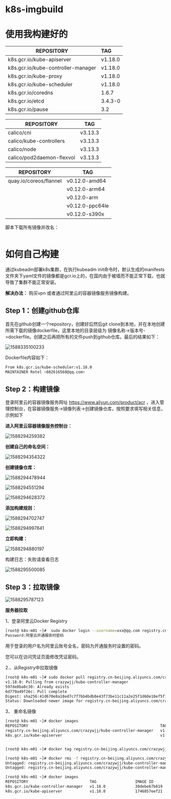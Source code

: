 # k8s-imgbuild

# 使用我构建好的





| REPOSITORY                         | TAG     |
| ---------------------------------- | :------ |
| k8s.gcr.io/kube-apiserver          | v1.18.0 |
| k8s.gcr.io/kube-controller-manager | v1.18.0 |
| k8s.gcr.io/kube-proxy              | v1.18.0 |
| k8s.gcr.io/kube-scheduler          | v1.18.0 |
| k8s.gcr.io/coredns                 | 1.6.7   |
| k8s.gcr.io/etcd                    | 3.4.3-0 |
| k8s.gcr.io/pause                   | 3.2     |



| REPOSITORY                | TAG     |
| ------------------------- | ------- |
| calico/cni                | v3.13.3 |
| calico/kube-controllers   | v3.13.3 |
| calico/node               | v3.13.3 |
| calico/pod2daemon-flexvol | v3.13.3 |



| REPOSITORY             | TAG             |
| ---------------------- | --------------- |
| quay.io/coreos/flannel | v0.12.0-amd64   |
|                        | v0.12.0-arm64   |
|                        | v0.12.0-arm     |
|                        | v0.12.0-ppc64le |
|                        | v0.12.0-s390x   |





脚本下载所有镜像并改名：

```

```



# 如何自己构建

通过kubeadm部署k8s集群，在执行kubeadm init命令时，默认生成的manifests文件夹下yaml文件的镜像都是gcr.io上的，在国内由于被墙而不能正常下载，也就导致了集群不能正常安装。

**解决办法：** 购买vpn 或者通过阿里云的容器镜像服务镜像构建。

## Step 1：创建github仓库

首先在github创建一个repository，创建好后然后git clone到本地，并在本地创建所需下载的镜像dockerfile，这里本地的目录层级为 镜像名称->版本号->dockerfile。创建之后再把所有的文件push到github仓库。最后的结果如下：

![1588335100233](assets/1588335100233.png)

Dockerfile内容如下：

```bash
From k8s.gcr.io/kube-scheduler:v1.18.0
MAINTAINER Rotel <602616568@qq.com>
```



## Step 2：构建镜像

登录阿里云的容器镜像服务网址  https://www.aliyun.com/product/acr ，进入管理控制台，在容器镜像服务->镜像列表->创建镜像仓库，按照要求填写相关信息，示例如下

**进入阿里云容器镜像服务控制台：**

![1588294259382](assets/1588294259382.png)

**创建自己的命名空间：**

![1588294354322](assets/1588294354322.png)



**创建镜像仓库：**

![1588294478944](assets/1588294478944.png)



![1588294551294](assets/1588294551294.png)



![1588294628372](assets/1588294628372.png)



**添加构建规则：**

![1588294702747](assets/1588294702747.png)



![1588294997841](assets/1588294997841.png)



**立即构建：**

![1588294880197](assets/1588294880197.png)

构建日志：失败请查看日志

![1588295500085](assets/1588295500085.png)



## Step 3：拉取镜像



![1588295787123](assets/1588295787123.png)

**服务器拉取**

1、登录阿里云Docker Registry

```bash
[root@ k8s-m01 ~]#  sudo docker login --username=xxx@qq.com registry.cn-beijing.aliyuncs.com
Password:阿里云开通服务时密码
```

用于登录的用户名为阿里云账号全名，密码为开通服务时设置的密码。

您可以在访问凭证页面修改凭证密码。

2.、从Registry中拉取镜像

```bash
[root@ k8s-m01 ~]# sudo docker pull registry.cn-beijing.aliyuncs.com/crazywjj/kube-controller-manager:v1.18.0
v1.18.0: Pulling from crazywjj/kube-controller-manager
597de8ba0c30: Already exists
6d779a49f26c: Pull complete
Digest: sha256:41d670e8a18ed7c7f7bb4bdb8e43f73be11c11a2e25f1d60e10ef5f109daa22f
Status: Downloaded newer image for registry.cn-beijing.aliyuncs.com/crazywjj/kube-controller-manager:v1.18.0

```

3、 重命名镜像 

```bash
[root@ k8s-m01 ~]# docker images
REPOSITORY                                                          TAG                 IMAGE ID            CREATED             SIZE
registry.cn-beijing.aliyuncs.com/crazywjj/kube-controller-manager   v1.18.0             30debe67b819        42 minutes ago      162MB
k8s.gcr.io/kube-apiserver                                           v1.18.0             1746857eef21        About an hour ago   173MB


[root@ k8s-m01 ~]# docker tag registry.cn-beijing.aliyuncs.com/crazywjj/kube-controller-manager:v1.18.0 k8s.gcr.io/kube-controller-manager:v1.18.0

[root@ k8s-m01 ~]# docker rmi -f registry.cn-beijing.aliyuncs.com/crazywjj/kube-controller-manager:v1.18.0
Untagged: registry.cn-beijing.aliyuncs.com/crazywjj/kube-controller-manager:v1.18.0
Untagged: registry.cn-beijing.aliyuncs.com/crazywjj/kube-controller-manager@sha256:41d670e8a18ed7c7f7bb4bdb8e43f73be11c11a2e25f1d60e10ef5f109daa22f

[root@ k8s-m01 ~]# docker images
REPOSITORY                           TAG                 IMAGE ID            CREATED             SIZE
k8s.gcr.io/kube-controller-manager   v1.18.0             30debe67b819        44 minutes ago      162MB
k8s.gcr.io/kube-apiserver            v1.18.0             1746857eef21        About an hour ago   173MB

```





